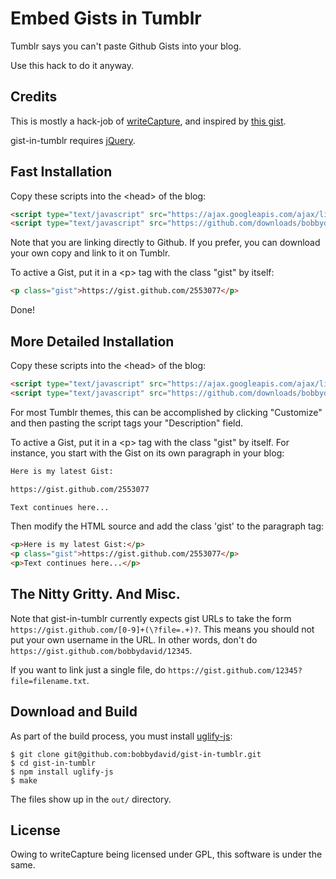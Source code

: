 Embed Gists in Tumblr
=====================

Tumblr says you can't paste Github Gists into your blog.

Use this hack to do it anyway.


Credits
-------

This is mostly a hack-job of
[writeCapture](https://github.com/iamnoah/writeCapture), and
inspired by [this gist](https://gist.github.com/2506180).

gist-in-tumblr requires [jQuery](https://github.com/jquery/jquery).


Fast Installation
-----------------

Copy these scripts into the &lt;head&gt; of the blog:

```html
<script type="text/javascript" src="https://ajax.googleapis.com/ajax/libs/jquery/1.7.2/jquery.min.js"></script>
<script type="text/javascript" src="https://github.com/downloads/bobbydavid/gist-in-tumblr/gist-in-tumblr-full.v0.1.1.min.js"></script>
```

Note that you are linking directly to Github. If you prefer, you can download
your own copy and link to it on Tumblr.

To active a Gist, put it in a &lt;p&gt; tag with the class "gist" by itself:

```html
<p class="gist">https://gist.github.com/2553077</p>
```

Done!


More Detailed Installation
--------------------------

Copy these scripts into the &lt;head&gt; of the blog:

```html
<script type="text/javascript" src="https://ajax.googleapis.com/ajax/libs/jquery/1.7.2/jquery.min.js"></script>
<script type="text/javascript" src="https://github.com/downloads/bobbydavid/gist-in-tumblr/gist-in-tumblr-full.v0.1.1.min.js"></script>
```

For most Tumblr themes, this can be accomplished by clicking "Customize"
and then pasting the script tags your "Description" field.

To active a Gist, put it in a &lt;p&gt; tag with the class "gist" by itself.
For instance, you start with the Gist on its own paragraph in your blog:

```html
Here is my latest Gist:

https://gist.github.com/2553077

Text continues here...
```

Then modify the HTML source and add the class 'gist' to the paragraph tag:

```html
<p>Here is my latest Gist:</p>
<p class="gist">https://gist.github.com/2553077</p>
<p>Text continues here...</p>
```

The Nitty Gritty. And Misc.
---------------------------

Note that gist-in-tumblr currently expects gist URLs to take the form
`https://gist.github.com/[0-9]+(\?file=.+)?`. This means you should not put
your own username in the URL. In other words, don't do
`https://gist.github.com/bobbydavid/12345`.

If you want to link just a single file, do
`https://gist.github.com/12345?file=filename.txt`.

Download and Build
------------------

As part of the build process, you must install
[uglify-js](https://github.com/mishoo/UglifyJS):

    $ git clone git@github.com:bobbydavid/gist-in-tumblr.git
    $ cd gist-in-tumblr
    $ npm install uglify-js
    $ make

The files show up in the `out/` directory.


License
-------

Owing to writeCapture being licensed under GPL, this software is under the same.

